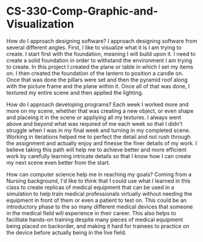 # CS-330-Comp-Graphic-and-Visualization

How do I approach designing software?
  I approach designing software from several different angles. First, I like to visualize what it is I am trying to create. I start first with the foundation, meaning I     will build upon it. I need to create a solid foundation in order to withstand the environment I am trying to create. In this project I created the plane or table in     which I set my items on. I then created the foundation of the lantern to position a candle on. Once that was done the pillars were set and then the pyramid roof  along with the picture frame and the plane within it. Once all of that was done, I textured my entire scene and then applied the lighting. 
  
How do I approach developing programs?
  Each week I worked more and more on my scene, whether that was creating a new object, or even shape and placeing it in the scene or appliying all my textures. I always   went above and beyond what was required of me each week so that I didn't struggle when I was in my final week and turning in my completed scene. Working in iterations   helped me to perfect the detail and not rush through the assignment and actually enjoy and finesse the finer details of my work. I believe taking this path will help     me to achieve better and more efficient work by carefully learning intricate details so that I know how I can create my next scene even better from the start.
  
How can computer science help me in reaching my goals?
  Coming from a Nursing background, I'd like to think that I could use what I learned in this class to create replicas of medical equipment that can be used in a           simulation to help train medical professionals virtually without needing the equipment in front of them or even a patient to test on. This could be an introductory     phase to the so many different medical devices that someone in the medical field will experience in their career. This also helps to facilitate hands-on training         despite many pieces of medical equipment being placed on backorder, and making it hard for trainees to practice on the device before actually being in the live field.
